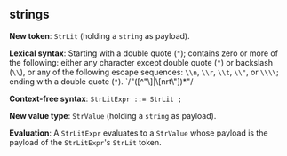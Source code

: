 ## strings

**New token**: `StrLit` (holding a `string` as payload).

**Lexical syntax**: Starting with a double quote (`"`); contains zero or more
of the following: either any character except double quote (`"`) or backslash
(`\\`), or any of the following escape sequences: `\\n`, `\\r`, `\\t`, `\\"`,
or `\\\\`; ending with a double quote (`"`). `/"([^"\\]|\\[nrt\\"])*"/

**Context-free syntax**: `StrLitExpr ::= StrLit ;`

**New value type**: `StrValue` (holding a `string` as payload).

**Evaluation**: A `StrLitExpr` evaluates to a `StrValue` whose payload is
the payload of the `StrLitExpr`'s `StrLit` token.

